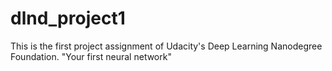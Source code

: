 # dlnd_project1

This is the first project assignment of Udacity's Deep Learning Nanodegree Foundation.
"Your first neural network"
